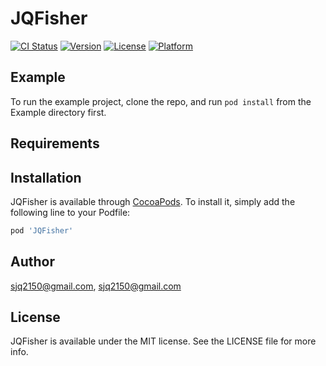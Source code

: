 # JQFisher

[![CI Status](https://img.shields.io/travis/sjq2150@gmail.com/JQFisher.svg?style=flat)](https://travis-ci.org/sjq2150@gmail.com/JQFisher)
[![Version](https://img.shields.io/cocoapods/v/JQFisher.svg?style=flat)](https://cocoapods.org/pods/JQFisher)
[![License](https://img.shields.io/cocoapods/l/JQFisher.svg?style=flat)](https://cocoapods.org/pods/JQFisher)
[![Platform](https://img.shields.io/cocoapods/p/JQFisher.svg?style=flat)](https://cocoapods.org/pods/JQFisher)

## Example

To run the example project, clone the repo, and run `pod install` from the Example directory first.

## Requirements

## Installation

JQFisher is available through [CocoaPods](https://cocoapods.org). To install
it, simply add the following line to your Podfile:

```ruby
pod 'JQFisher'
```

## Author

sjq2150@gmail.com, sjq2150@gmail.com

## License

JQFisher is available under the MIT license. See the LICENSE file for more info.
